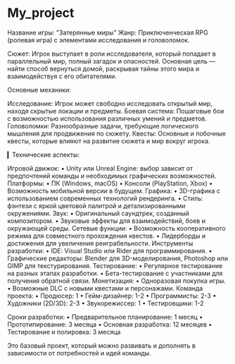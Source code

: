 # My_project
Название игры: "Затерянные миры"
Жанр: Приключенческая RPG (ролевая игра) с элементами исследования и головоломок.

Сюжет: Игрок выступает в роли исследователя, который попадает в параллельный мир, полный загадок и опасностей. Основная цель — найти способ вернуться домой, раскрывая тайны этого мира и взаимодействуя с его обитателями.

Основные механики:

Исследование: Игрок может свободно исследовать открытый мир, находя скрытые локации и предметы. Боевая система: Пошаговые бои с возможностью использования различных умений и предметов. Головоломки: Разнообразные задачи, требующие логического мышления для продвижения по сюжету. Квесты: Основные и побочные квесты, которые влияют на развитие сюжета и мир вокруг игрока.

▎Технические аспекты:

Игровой движок: • Unity или Unreal Engine: выбор зависит от предпочтений команды и необходимых графических возможностей. Платформы: • ПК (Windows, macOS) • Консоли (PlayStation, Xbox) • Возможность мобильной версии в будущем. Графика: • 3D-графика с использованием современных технологий рендеринга. • Стиль: фэнтези с яркой цветовой палитрой и детализированными окружениями. Звук: • Оригинальный саундтрек, созданный композитором. • Звуковые эффекты для взаимодействий, боев и окружающей среды. Сетевые функции: • Возможность кооперативного режима для совместного прохождения квестов. • Лидерборды и достижения для увеличения реиграбельности. Инструменты разработки: • IDE: Visual Studio или Rider для программирования. • Графические редакторы: Blender для 3D-моделирования, Photoshop или GIMP для текстурирования. Тестирование: • Регулярное тестирование на разных этапах разработки. • Бета-тестирование с участниками для получения обратной связи. Монетизация: • Одноразовая покупка игры. • Возможные DLC с новыми квестами и персонажами. Команда проекта: • Продюсер: 1 • Гейм-дизайнер: 1-2 • Программисты: 2-3 • Художники (2D/3D): 2-3 • Звукорежиссер: 1 • Тестировщики: 1-2

Сроки разработки: • Предварительное планирование: 1 месяц • Прототипирование: 3 месяца • Основная разработка: 12 месяцев • Тестирование и полировка: 3 месяца

Это базовый проект, который можно развивать и дополнять в зависимости от потребностей и идей команды.
